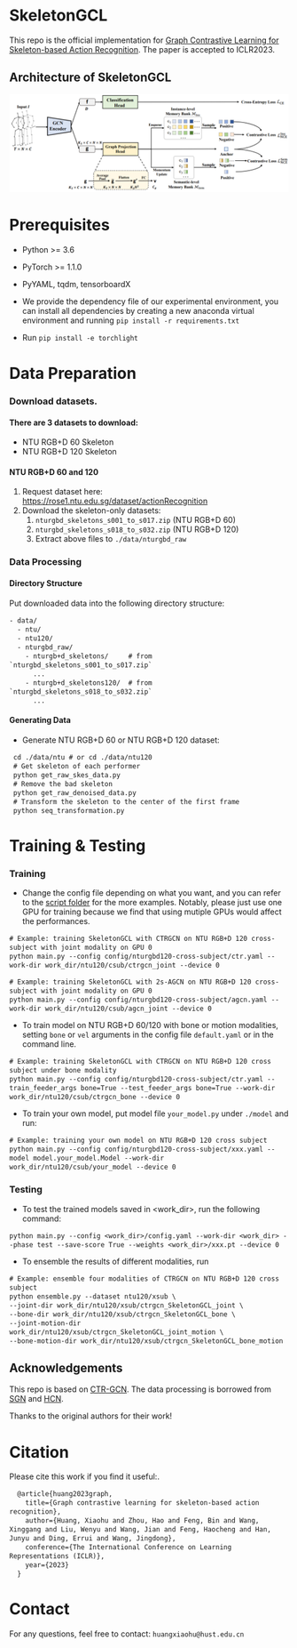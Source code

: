 # SkeletonGCL
This repo is the official implementation for [Graph Contrastive Learning for Skeleton-based Action Recognition](https://arxiv.org/abs/2301.10900). The paper is accepted to ICLR2023.

## Architecture of SkeletonGCL
![image](src/framework.png)
# Prerequisites

- Python >= 3.6
- PyTorch >= 1.1.0
- PyYAML, tqdm, tensorboardX

- We provide the dependency file of our experimental environment, you can install all dependencies by creating a new anaconda virtual environment and running `pip install -r requirements.txt `
- Run `pip install -e torchlight` 

# Data Preparation

### Download datasets.

#### There are 3 datasets to download:

- NTU RGB+D 60 Skeleton
- NTU RGB+D 120 Skeleton

#### NTU RGB+D 60 and 120

1. Request dataset here: https://rose1.ntu.edu.sg/dataset/actionRecognition
2. Download the skeleton-only datasets:
   1. `nturgbd_skeletons_s001_to_s017.zip` (NTU RGB+D 60)
   2. `nturgbd_skeletons_s018_to_s032.zip` (NTU RGB+D 120)
   3. Extract above files to `./data/nturgbd_raw`

### Data Processing

#### Directory Structure

Put downloaded data into the following directory structure:

```
- data/
  - ntu/
  - ntu120/
  - nturgbd_raw/
    - nturgb+d_skeletons/     # from `nturgbd_skeletons_s001_to_s017.zip`
      ...
    - nturgb+d_skeletons120/  # from `nturgbd_skeletons_s018_to_s032.zip`
      ...
```

#### Generating Data

- Generate NTU RGB+D 60 or NTU RGB+D 120 dataset:

```
 cd ./data/ntu # or cd ./data/ntu120
 # Get skeleton of each performer
 python get_raw_skes_data.py
 # Remove the bad skeleton 
 python get_raw_denoised_data.py
 # Transform the skeleton to the center of the first frame
 python seq_transformation.py
```

# Training & Testing

### Training

- Change the config file depending on what you want, and you can refer to the [script folder](https://github.com/OliverHxh/SkeletonGCL/tree/main/script) for the more examples. Notably, please just use one GPU for training because we find that using mutiple GPUs would affect the performances.

```
# Example: training SkeletonGCL with CTRGCN on NTU RGB+D 120 cross-subject with joint modality on GPU 0
python main.py --config config/nturgbd120-cross-subject/ctr.yaml --work-dir work_dir/ntu120/csub/ctrgcn_joint --device 0
```
```
# Example: training SkeletonGCL with 2s-AGCN on NTU RGB+D 120 cross-subject with joint modality on GPU 0
python main.py --config config/nturgbd120-cross-subject/agcn.yaml --work-dir work_dir/ntu120/csub/agcn_joint --device 0
```

- To train model on NTU RGB+D 60/120 with bone or motion modalities, setting `bone` or `vel` arguments in the config file `default.yaml` or in the command line.

```
# Example: training SkeletonGCL with CTRGCN on NTU RGB+D 120 cross subject under bone modality
python main.py --config config/nturgbd120-cross-subject/ctr.yaml --train_feeder_args bone=True --test_feeder_args bone=True --work-dir work_dir/ntu120/csub/ctrgcn_bone --device 0
```

- To train your own model, put model file `your_model.py` under `./model` and run:

```
# Example: training your own model on NTU RGB+D 120 cross subject
python main.py --config config/nturgbd120-cross-subject/xxx.yaml --model model.your_model.Model --work-dir work_dir/ntu120/csub/your_model --device 0
```

### Testing

- To test the trained models saved in <work_dir>, run the following command:

```
python main.py --config <work_dir>/config.yaml --work-dir <work_dir> --phase test --save-score True --weights <work_dir>/xxx.pt --device 0
```

- To ensemble the results of different modalities, run 
```
# Example: ensemble four modalities of CTRGCN on NTU RGB+D 120 cross subject
python ensemble.py --dataset ntu120/xsub \
--joint-dir work_dir/ntu120/xsub/ctrgcn_SkeletonGCL_joint \
--bone-dir work_dir/ntu120/xsub/ctrgcn_SkeletonGCL_bone \
--joint-motion-dir work_dir/ntu120/xsub/ctrgcn_SkeletonGCL_joint_motion \
--bone-motion-dir work_dir/ntu120/xsub/ctrgcn_SkeletonGCL_bone_motion
```

## Acknowledgements

This repo is based on [CTR-GCN](https://github.com/Uason-Chen/CTR-GCN). The data processing is borrowed from [SGN](https://github.com/microsoft/SGN) and [HCN](https://github.com/huguyuehuhu/HCN-pytorch).

Thanks to the original authors for their work!

# Citation

Please cite this work if you find it useful:.

      @article{huang2023graph,
        title={Graph contrastive learning for skeleton-based action recognition},
        author={Huang, Xiaohu and Zhou, Hao and Feng, Bin and Wang, Xinggang and Liu, Wenyu and Wang, Jian and Feng, Haocheng and Han, Junyu and Ding, Errui and Wang, Jingdong},
        conference={The International Conference on Learning Representations (ICLR)},
        year={2023}
      }

# Contact
For any questions, feel free to contact: `huangxiaohu@hust.edu.cn`
